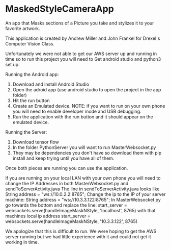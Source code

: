 # MaskedStyleCameraApp
An app that Masks sections of a Picture you take and stylizes it to your favorite artwork.

This application is created by Andrew Miller and John Frankel for Drexel's Computer Vision Class.

Unfortunately we were not able to get our AWS server up and running in time so to run this project you will need to Get android studio and python3 set up.

Running the Android app:
1. Download and install Android Studio
2. Open the adroid app (use android studio to open the project in the app folder)
3. Hit the run button
4. Create an Emulated device.  NOTE: if you want to run on your own phone you will need to enable developer mode and USB debugging.
5. Run the application with the run button and it should appear on the emulated device.

Running the Server:
1. Download tensor flow
2. In the folder PythonServer you will want to run MasterWebsocket.py
3. They may be dependencies you don't have so download them with pip install and keep trying until you have all of them.

Once both pieces are running you can use the application.

If you are running on your local LAN with your own phone you will need to change the IP Addresses in both MasterWebsocket.py and sendToServerActivity.java
The line in sendToServerActivity.java looks like 
String address = "ws://10.0.2.2:8765";
Change the ip to the IP of your server machine:
String address = "ws://10.3.3.122:8765";
In MasterWebsocket.py go towards the bottom and replace the line:
start_server = websockets.serve(handleImageMaskNStyle, 'localhost', 8765)
with that machines local ip address
start_server = websockets.serve(handleImageMaskNStyle, '10.3.3.122', 8765)

We apologize that this is difficult to run.  We were hoping to get the AWS server running but we had little experience with it and could not get it working in time.


